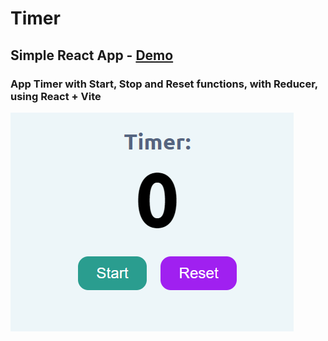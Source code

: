 # Timer

## Simple React App - [Demo](https://mve-react-timer-reducer.vercel.app/)

### App Timer with Start, Stop and Reset functions, with Reducer, using React + Vite

![Timer](screenshot/timer.png 'Timer')
